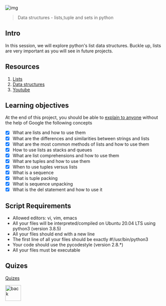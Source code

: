 ![img](https://assets.imaginablefutures.com/media/images/ALX_Logo.max-200x150.png)

> Data structures - lists,tuple and sets in python 

## Intro 
In this session, we will explore python's list data structures. Buckle up, lists are very important as you will see in future projects. 

## Resources 

1. [Lists](https://docs.python.org/3/tutorial/introduction.html#lists)
2. [Data structures ](https://docs.python.org/3/tutorial/datastructures.html)
3. [Youtube](https://www.youtube.com/watch?v=A1HUzrvS-Pw)

## Learning objectives 

At the end of this project, you should be able to [explain to anyone](https://fs.blog/feynman-learning-technique/) without the help of Google the following concepts

* [X] What are lists and how to use them
* [X] What are the differences and similarities between strings and lists
* [X] What are the most common methods of lists and how to use them
* [X] How to use lists as stacks and queues
* [X] What are list comprehensions and how to use them
* [X] What are tuples and how to use them
* [X] When to use tuples versus lists
* [X] What is a sequence
* [X] What is tuple packing
* [X] What is sequence unpacking
* [X] What is the del statement and how to use it

## Script Requirements 
* Allowed editors: vi, vim, emacs
* All your files will be interpreted/compiled on Ubuntu 20.04 LTS using python3 (version 3.8.5)
* All your files should end with a new line
* The first line of all your files should be exactly #!/usr/bin/python3
* Your code should use the pycodestyle (version 2.8.*)
* All your files must be executable

## Quizes
[Quizes](./quiz.md)

<div style='postion:relative'>
<a href="../0x02-python-import_modules"><img src="https://www.svgrepo.com/show/94045/back.svg" alt="back" width="50px"></a>
